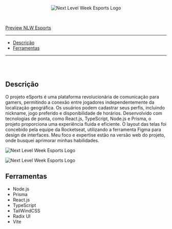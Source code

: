 <p align="center">
<img src="https://user-images.githubusercontent.com/62262162/191147968-710e4c3c-6082-4aad-949e-ba49b06ef7f8.svg" alt="Next Level Week Esports Logo"/></p>

<br>



  [Preview NLW Esports](https://chimerical-brioche-e47d77.netlify.app/)

<hr>

 - [Descrição](#descrição)
  - [Ferramentas](#ferramentas)

<hr>
<br>

<br>

## Descrição

O projeto eSports é uma plataforma revolucionária de comunicação para gamers, permitindo a conexão entre jogadores independentemente da localização geográfica. Os usuários podem cadastrar seus perfis, incluindo nickname, jogo preferido e disponibilidade de horários. Desenvolvido com tecnologias de ponta, como React.js, TypeScript, Node.js e Prisma, o projeto proporciona uma experiência fluida e eficiente. O layout das telas foi concebido pela equipe da Rocketseat, utilizando a ferramenta Figma para design de interfaces. Meu foco e expertise estão na versão web do projeto, onde busquei aprimorar minhas habilidades.

<p align="center">

<img src="https://user-images.githubusercontent.com/62262162/191152699-2bba0fc6-f7b4-4bd1-ab17-828d5b284929.png" alt="Next Level Week Esports Logo"/></p>
<img src="https://user-images.githubusercontent.com/62262162/191152701-f28bae8f-ed88-40cf-ae5e-78ee190be77f.png" alt="Next Level Week Esports Logo"/></p>


## Ferramentas
* Node.js
* Prisma
* React.js
* TypeScript
* TailWindCSS
* Radix UI
* Vite



